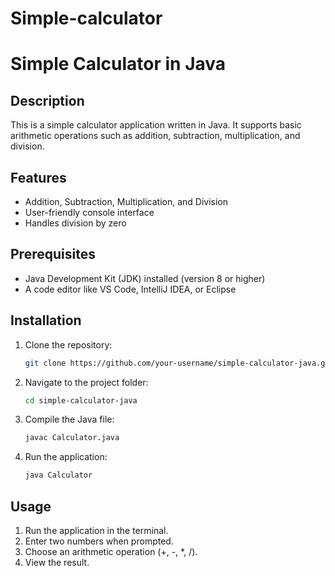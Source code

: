 # Simple-calculator
# Simple Calculator in Java

## Description
This is a simple calculator application written in Java. It supports basic arithmetic operations such as addition, subtraction, multiplication, and division.

## Features
- Addition, Subtraction, Multiplication, and Division
- User-friendly console interface
- Handles division by zero

## Prerequisites
- Java Development Kit (JDK) installed (version 8 or higher)
- A code editor like VS Code, IntelliJ IDEA, or Eclipse

## Installation
1. Clone the repository:
   ```bash
   git clone https://github.com/your-username/simple-calculator-java.git
   ```
2. Navigate to the project folder:
   ```bash
   cd simple-calculator-java
   ```
3. Compile the Java file:
   ```bash
   javac Calculator.java
   ```
4. Run the application:
   ```bash
   java Calculator
   ```

## Usage
1. Run the application in the terminal.
2. Enter two numbers when prompted.
3. Choose an arithmetic operation (+, -, *, /).
4. View the result.



